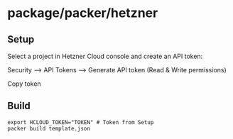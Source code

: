 # package/packer/hetzner

## Setup

Select a project in Hetzner Cloud console and create an API token:

Security --> API Tokens --> Generate API token (Read & Write permissions)

Copy token

## Build

```shell script
export HCLOUD_TOKEN="TOKEN" # Token from Setup
packer build template.json
```
